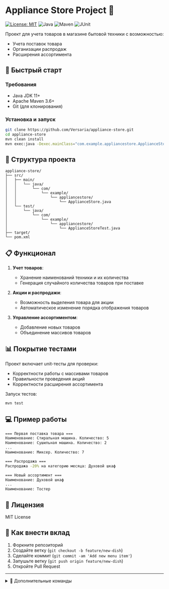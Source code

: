 # Appliance Store Project 🏬

[![License: MIT](https://img.shields.io/badge/License-MIT-yellow.svg)](https://opensource.org/licenses/MIT)
![Java](https://img.shields.io/badge/Java-11+-blue)
![Maven](https://img.shields.io/badge/Maven-3.6+-orange)
![JUnit](https://img.shields.io/badge/JUnit-4-red)

Проект для учета товаров в магазине бытовой техники с возможностью:
- Учета поставок товара
- Организации распродаж
- Расширения ассортимента


## 🚀 Быстрый старт
### Требования
- Java JDK 11+
- Apache Maven 3.6+
- Git (для клонирования)

### Установка и запуск
```bash
git clone https://github.com/Versaria/appliance-store.git
cd appliance-store
mvn clean install
mvn exec:java -Dexec.mainClass="com.example.appliancestore.ApplianceStore"
```

## 📂 Структура проекта
```
appliance-store/
├── src/
│   ├── main/
│   │   └── java/
│   │       └── com/
│   │           └── example/
│   │               └── appliancestore/
│   │                   └── ApplianceStore.java
│   └── test/
│       └── java/
│           └── com/
│               └── example/
│                   └── appliancestore/
│                       └── ApplianceStoreTest.java
├── target/
└── pom.xml
```

## 📋 Функционал
1. **Учет товаров**:
   - Хранение наименований техники и их количества
   - Генерация случайного количества товаров при поставке

2. **Акции и распродажи**:
   - Возможность выделения товара для акции
   - Автоматическое изменение порядка отображения товаров

3. **Управление ассортиментом**:
   - Добавление новых товаров
   - Объединение массивов товаров

## 📊 Покрытие тестами
Проект включает unit-тесты для проверки:
- Корректности работы с массивами товаров
- Правильности проведения акций
- Корректности расширения ассортимента

Запуск тестов:
```bash
mvn test
```

## 💻 Пример работы
```bash
=== Первая поставка товара ===
Наименование: Стиральная машина. Количество: 5
Наименование: Сушильная машина. Количество: 2
...
Наименование: Миксер. Количество: 7

=== Распродажа ===
Распродажа -20% на категорию месяца: Духовой шкаф

=== Новый ассортимент ===
Наименование: Духовой шкаф
...
Наименование: Тостер
```

## 📜 Лицензия
MIT License

## 🤝 Как внести вклад
1. Форкните репозиторий
2. Создайте ветку (`git checkout -b feature/new-dish`)
3. Сделайте коммит (`git commit -am 'Add new menu item'`)
4. Запушьте ветку (`git push origin feature/new-dish`)
5. Откройте Pull Request

---

<details>
<summary>🔧 Дополнительные команды</summary>

```bash
# Запуск тестов с отчетом
mvn test surefire-report:report

# Анализ кода
mvn pmd:pmd checkstyle:checkstyle
```
</details>
